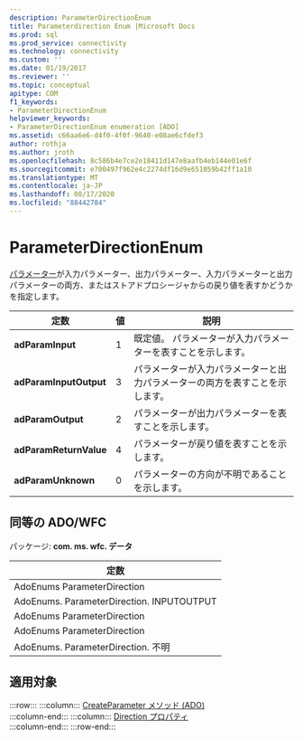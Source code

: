 ```yaml
---
description: ParameterDirectionEnum
title: Parameterdirection Enum |Microsoft Docs
ms.prod: sql
ms.prod_service: connectivity
ms.technology: connectivity
ms.custom: ''
ms.date: 01/19/2017
ms.reviewer: ''
ms.topic: conceptual
apitype: COM
f1_keywords:
- ParameterDirectionEnum
helpviewer_keywords:
- ParameterDirectionEnum enumeration [ADO]
ms.assetid: c66aa6e6-d4f0-4f0f-9640-e08ae6cfdef3
author: rothja
ms.author: jroth
ms.openlocfilehash: 8c586b4e7ce2e18411d147e8aafb4eb144e01e6f
ms.sourcegitcommit: e700497f962e4c2274df16d9e651059b42ff1a10
ms.translationtype: MT
ms.contentlocale: ja-JP
ms.lasthandoff: 08/17/2020
ms.locfileid: "88442784"
---
```

# <a name="parameterdirectionenum"></a>ParameterDirectionEnum
[パラメーター](../../../ado/reference/ado-api/parameter-object.md)が入力パラメーター、出力パラメーター、入力パラメーターと出力パラメーターの両方、またはストアドプロシージャからの戻り値を表すかどうかを指定します。  
  
|定数|値|説明|  
|--------------|-----------|-----------------|  
|**adParamInput**|1|既定値。 パラメーターが入力パラメーターを表すことを示します。|  
|**adParamInputOutput**|3|パラメーターが入力パラメーターと出力パラメーターの両方を表すことを示します。|  
|**adParamOutput**|2|パラメーターが出力パラメーターを表すことを示します。|  
|**adParamReturnValue**|4|パラメーターが戻り値を表すことを示します。|  
|**adParamUnknown**|0|パラメーターの方向が不明であることを示します。|  
  
## <a name="adowfc-equivalent"></a>同等の ADO/WFC  
 パッケージ: **com. ms. wfc. データ**  
  
|定数|  
|--------------|  
|AdoEnums ParameterDirection|  
|AdoEnums. ParameterDirection. INPUTOUTPUT|  
|AdoEnums ParameterDirection|  
|AdoEnums ParameterDirection|  
|AdoEnums. ParameterDirection. 不明|  
  
## <a name="applies-to"></a>適用対象  

:::row:::
    :::column:::
        [CreateParameter メソッド (ADO)](../../../ado/reference/ado-api/createparameter-method-ado.md)  
    :::column-end:::
    :::column:::
        [Direction プロパティ](../../../ado/reference/ado-api/direction-property.md)  
    :::column-end:::
:::row-end:::
